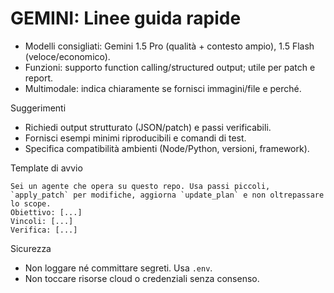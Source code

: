 # GEMINI: Linee guida rapide

- Modelli consigliati: Gemini 1.5 Pro (qualità + contesto ampio), 1.5 Flash (veloce/economico).
- Funzioni: supporto function calling/structured output; utile per patch e report.
- Multimodale: indica chiaramente se fornisci immagini/file e perché.

Suggerimenti
- Richiedi output strutturato (JSON/patch) e passi verificabili.
- Fornisci esempi minimi riproducibili e comandi di test.
- Specifica compatibilità ambienti (Node/Python, versioni, framework).

Template di avvio
```
Sei un agente che opera su questo repo. Usa passi piccoli, `apply_patch` per modifiche, aggiorna `update_plan` e non oltrepassare lo scope.
Obiettivo: [...]
Vincoli: [...]
Verifica: [...]
```

Sicurezza
- Non loggare né committare segreti. Usa `.env`.
- Non toccare risorse cloud o credenziali senza consenso.

